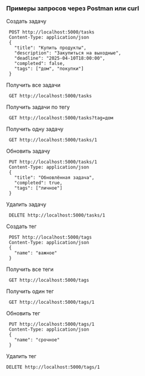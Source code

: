 ### Примеры запросов через Postman или curl

Создать задачу
```
 POST http://localhost:5000/tasks
 Content-Type: application/json
 {
   "title": "Купить продукты",
   "description": "Закупиться на выходные",
   "deadline": "2025-04-10T18:00:00",
   "completed": false,
   "tags": ["дом", "покупки"]
 }
```
Получить все задачи
```
 GET http://localhost:5000/tasks
```
Получить задачи по тегу
```
 GET http://localhost:5000/tasks?tag=дом
```
Получить одну задачу
```
 GET http://localhost:5000/tasks/1
```
Обновить задачу
```
 PUT http://localhost:5000/tasks/1
 Content-Type: application/json
 {
   "title": "Обновлённая задача",
   "completed": true,
   "tags": ["личное"]
 }
```
Удалить задачу
```
 DELETE http://localhost:5000/tasks/1
```
Создать тег
```
 POST http://localhost:5000/tags
 Content-Type: application/json
 {
   "name": "важное"
 }
```
Получить все теги
```
 GET http://localhost:5000/tags
```
Получить один тег
```
 GET http://localhost:5000/tags/1
```
Обновить тег
```
 PUT http://localhost:5000/tags/1
 Content-Type: application/json
 {
   "name": "срочное"
 }
```
 Удалить тег
 ```
 DELETE http://localhost:5000/tags/1
```
